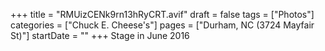 +++
title = "RMUizCENk9rn13hRyCRT.avif"
draft = false
tags = ["Photos"]
categories = ["Chuck E. Cheese's"]
pages = ["Durham, NC (3724 Mayfair St)"]
startDate = ""
+++
Stage in June 2016
